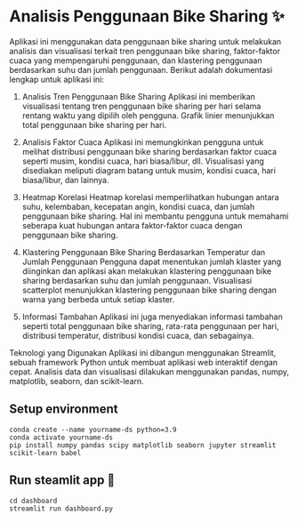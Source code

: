 # Analisis Penggunaan Bike Sharing ✨

Aplikasi ini menggunakan data penggunaan bike sharing untuk melakukan analisis dan visualisasi terkait tren penggunaan bike sharing, faktor-faktor cuaca yang mempengaruhi penggunaan, dan klastering penggunaan berdasarkan suhu dan jumlah penggunaan. Berikut adalah dokumentasi lengkap untuk aplikasi ini:

1. Analisis Tren Penggunaan Bike Sharing
Aplikasi ini memberikan visualisasi tentang tren penggunaan bike sharing per hari selama rentang waktu yang dipilih oleh pengguna. Grafik linier menunjukkan total penggunaan bike sharing per hari.

2. Analisis Faktor Cuaca
Aplikasi ini memungkinkan pengguna untuk melihat distribusi penggunaan bike sharing berdasarkan faktor cuaca seperti musim, kondisi cuaca, hari biasa/libur, dll. Visualisasi yang disediakan meliputi diagram batang untuk musim, kondisi cuaca, hari biasa/libur, dan lainnya.

3. Heatmap Korelasi
Heatmap korelasi memperlihatkan hubungan antara suhu, kelembaban, kecepatan angin, kondisi cuaca, dan jumlah penggunaan bike sharing. Hal ini membantu pengguna untuk memahami seberapa kuat hubungan antara faktor-faktor cuaca dengan penggunaan bike sharing.

4. Klastering Penggunaan Bike Sharing Berdasarkan Temperatur dan Jumlah Penggunaan
Pengguna dapat menentukan jumlah klaster yang diinginkan dan aplikasi akan melakukan klastering penggunaan bike sharing berdasarkan suhu dan jumlah penggunaan. Visualisasi scatterplot menunjukkan klastering penggunaan bike sharing dengan warna yang berbeda untuk setiap klaster.

5. Informasi Tambahan
Aplikasi ini juga menyediakan informasi tambahan seperti total penggunaan bike sharing, rata-rata penggunaan per hari, distribusi temperatur, distribusi kondisi cuaca, dan sebagainya.

Teknologi yang Digunakan
Aplikasi ini dibangun menggunakan Streamlit, sebuah framework Python untuk membuat aplikasi web interaktif dengan cepat. Analisis data dan visualisasi dilakukan menggunakan pandas, numpy, matplotlib, seaborn, dan scikit-learn.

## Setup environment
```
conda create --name yourname-ds python=3.9
conda activate yourname-ds
pip install numpy pandas scipy matplotlib seaborn jupyter streamlit scikit-learn babel
```

## Run steamlit app 🚀
```
cd dashboard
streamlit run dashboard.py
```
